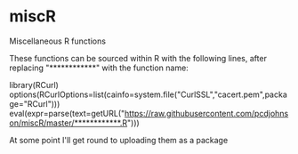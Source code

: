 # miscR
Miscellaneous R functions

These functions can be sourced within R with the following lines, after replacing "************" with the function name:

  library(RCurl)
  options(RCurlOptions=list(cainfo=system.file("CurlSSL","cacert.pem",package="RCurl")))
  eval(expr=parse(text=getURL("https://raw.githubusercontent.com/pcdjohnson/miscR/master/************.R")))

At some point I'll get round to uploading them as a package

